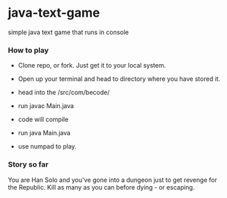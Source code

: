 # java-text-game
simple java text game that runs in console

### How to play

- Clone repo, or fork. Just get it to your local system.

- Open up your terminal and head to directory where you have stored it.

- head into the /src/com/becode/

- run javac Main.java

- code will compile

- run java Main.java

- use numpad to play. 

### Story so far

You are Han Solo and you've gone into a dungeon just to get revenge for the Republic. Kill as many as you can before dying - or escaping.
